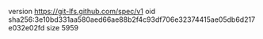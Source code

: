 version https://git-lfs.github.com/spec/v1
oid sha256:3e10bd331aa580aed66ae88b2f4c93df706e32374415ae05db6d217e032e02fd
size 5959
